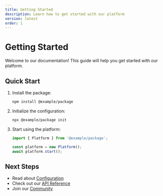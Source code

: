 ```yaml
---
title: Getting Started
description: Learn how to get started with our platform
version: latest
order: 1
---
```


# Getting Started

Welcome to our documentation! This guide will help you get started with our platform.

## Quick Start

1. Install the package:
   ```bash
   npm install @example/package
   ```

2. Initialize the configuration:
   ```bash
   npx @example/package init
   ```

3. Start using the platform:
   ```javascript
   import { Platform } from '@example/package';
   
   const platform = new Platform();
   await platform.start();
   ```

## Next Steps

- Read about [Configuration](/docs/latest/configuration)
- Check out our [API Reference](/docs/latest/api-reference)
- Join our [Community](/community)